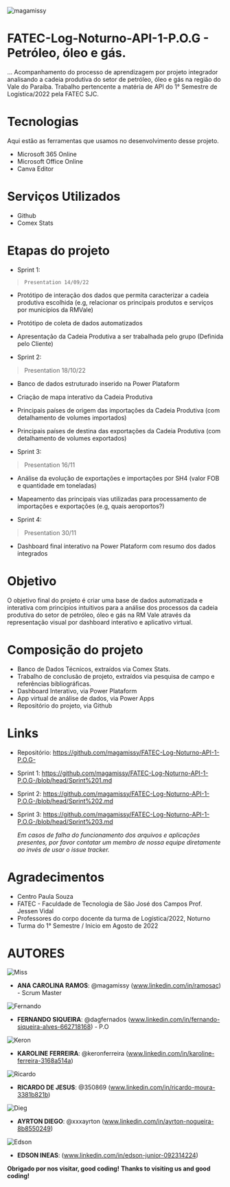 ![magamissy](https://user-images.githubusercontent.com/114114602/191888834-f3e327b0-4347-4f2c-9741-d9069acc6cf0.png)
 
# FATEC-Log-Noturno-API-1-P.O.G - Petróleo, óleo e gás.
 
... Acompanhamento do processo de aprendizagem por projeto integrador analisando a cadeia produtiva do setor de petróleo, óleo e gás na região do Vale do Paraíba. Trabalho pertencente a matéria de API do 1° Semestre de Logística/2022 pela FATEC SJC.
 
 
# Tecnologias 
Aqui estão as ferramentas que usamos no desenvolvimento desse projeto.
 
* Microsoft 365 Online
* Microsoft Office Online
* Canva Editor
 
 
# Serviços Utilizados 
* Github
* Comex Stats
 
  
# Etapas do projeto 
* Sprint 1:
>     Presentation 14/09/22
* Protótipo de interação dos dados que permita caracterizar a cadeia produtiva escolhida (e.g, relacionar os principais produtos e serviços por municípios da RMVale)
* Protótipo de coleta de dados automatizados
* Apresentação da Cadeia Produtiva a ser trabalhada pelo grupo (Definida pelo Cliente)

* Sprint 2:
>    Presentation 18/10/22
*	Banco de dados estruturado inserido na Power Plataform
* Criação de mapa interativo da Cadeia Produtiva
* Principais países de origem das importações da Cadeia Produtiva (com detalhamento de volumes importados)
* Principais países de destina das exportações da Cadeia Produtiva (com detalhamento de volumes exportados)

* Sprint 3:
>    Presentation 16/11
* Análise da evolução de exportações e importações por SH4 (valor FOB e quantidade em toneladas)
* Mapeamento das principais vias utilizadas para processamento de importações e exportações (e.g, quais aeroportos?)


* Sprint 4:
>    Presentation 30/11
* Dashboard final interativo na Power Plataform com resumo dos dados integrados





 
# Objetivo
 
O objetivo final do projeto é criar uma base de dados automatizada e interativa com princípios intuitivos para a análise dos processos da cadeia produtiva do setor de petróleo, óleo e gás na RM Vale através da representação visual por dashboard interativo e aplicativo virtual.
 
 
# Composição do projeto
 
  - Banco de Dados Técnicos, extraídos via Comex Stats.
  - Trabalho de conclusão de projeto, extraídos via pesquisa de campo e referências bibliográficas.
  -  Dashboard Interativo, via Power Plataform
  -  App virtual de análise de dados, via Power Apps
  -  Repositório do projeto, via Github
 
 
# Links  
  - Repositório: https://github.com/magamissy/FATEC-Log-Noturno-API-1-P.O.G- 
  - Sprint 1: https://github.com/magamissy/FATEC-Log-Noturno-API-1-P.O.G-/blob/head/Sprint%201.md
  - Sprint 2: https://github.com/magamissy/FATEC-Log-Noturno-API-1-P.O.G-/blob/head/Sprint%202.md
  - Sprint 3: https://github.com/magamissy/FATEC-Log-Noturno-API-1-P.O.G-/blob/head/Sprint%203.md
  
    _Em casos de falha do funcionamento dos arquivos e aplicações presentes, por favor contatar
 um membro de nossa equipe diretamente ao invés de usar o issue tracker._
 
 
# Agradecimentos
* Centro Paula Souza
* FATEC - Faculdade de Tecnologia de São José dos Campos Prof. Jessen Vidal
* Professores do corpo docente da turma de Logística/2022, Noturno
* Turma do 1° Semestre / Inicio em Agosto de 2022
 
 
# AUTORES
 
![Miss](https://user-images.githubusercontent.com/114114602/202311558-3bed7f66-5888-482f-affa-718e5c89ec72.png)
* **ANA CAROLINA RAMOS**: @magamissy (www.linkedin.com/in/ramosac) - Scrum Master

![Fernando](https://user-images.githubusercontent.com/114114602/202311554-1e3aa967-118f-4d32-9b3d-56993939e9a0.png)
*  **FERNANDO SIQUEIRA**:  @dagfernados (www.linkedin.com/in/fernando-siqueira-alves-662718168) - P.O

![Keron](https://user-images.githubusercontent.com/114114602/202311557-c3455f20-2d26-491c-8822-6cd7f6de9437.png)
*  **KAROLINE FERREIRA**: @keronferreira (www.linkedin.com/in/karoline-ferreira-3168a514a)

![Ricardo](https://user-images.githubusercontent.com/114114602/202311543-88a8fa81-82fa-4c98-978e-30b2fe8e283b.png)
*  **RICARDO DE JESUS**: @350869 (www.linkedin.com/in/ricardo-moura-3381b821b)

![Dieg](https://user-images.githubusercontent.com/114114602/202311548-2936949e-b4be-4375-8b69-7d0fbda107a7.png)
*  **AYRTON DIEGO**: @xxxayrton (www.linkedin.com/in/ayrton-nogueira-8b8550249)

![Edson](https://user-images.githubusercontent.com/114114602/202311551-c2a7257b-5730-427e-b895-d9161f7851a4.png)
*  **EDSON INEAS**: (www.linkedin.com/in/edson-junior-092314224)
 

**Obrigado por nos visitar, good coding!**
**Thanks to visiting us and good coding!**
